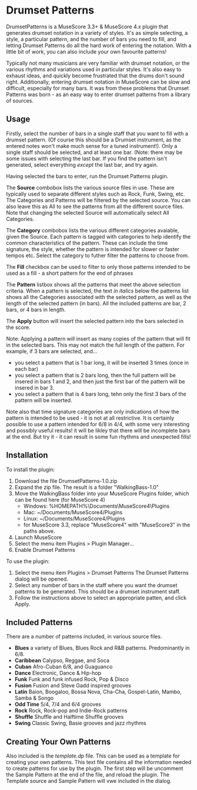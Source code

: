 Drumset Patterns
================
DrumsetPatterns is a MuseScore 3.3+ &amp; MuseScore 4.x plugin that generates drumset notation in a variety of styles. It's as simple selecting, a style, a particular pattern, and the number of bars you need to fill, and letting Drumset Patterns do all the hard work of entering the notation.   With a little bit of work, you can also include your own favourite patterns!

Typically not many musicians are very familiar with drumset notation, or the various rhythms and variations used in particular styles. It's also easy to exhaust ideas, and quickly become frustrated that the drums don't sound right. Additionally, entering drumset notation in MuseScore can be slow and difficult, especially for many bars. 
It was from these problems that Drumset Patterns was born - as an easy way to enter drumset patterns from a library of sources. 

Usage
-----
Firstly, select the number of bars in a single staff that you want to fill with a drumset pattern.  (Of course this should be a Drumset instrument, as the entered notes won't make much sense for a tuned instrument!). Only a single staff should be selected, and at least one bar. (Note: there may be some issues with selecting the last bar. If you find the pattern isn't generated, select everything _except_ the last bar, and try again. 

Having selected the bars to enter, run the Drumset Patterns plugin.

The **Source** combobox lists the various source files in use. These are typically used to separate different styles such as Rock, Funk, Swing, etc. The Categories and Patterns  will be filtered by the selected source. You can also leave this as All to see the patterns from all the different source files.   Note that changing the selected Source will automatically select All Categories. 

The **Category** combobox lists the various different categories avaiable, given the Source.  Each pattern is tagged with categories to help identify the common characteristics of the pattern. These can include the time signature, the style, whether the pattern is intended for slower or faster tempos etc. Select the category to futher filter the patterns to choose from. 

The **Fill** checkbox can be used to filter to only those patterns intended to be used as a fill - a short pattern for the end of phrases 

The **Pattern** listbox shows all the patterns that meet the above selection criteria. When a pattern is selected, the text _in italics_ below the patterns list shows all the Categories associated with the selected pattern, as well as the length of the selected pattern (in bars). All the included patterns are bar, 2 bars, or 4 bars in length. 

The **Apply** button will insert the selected pattern into the bars selected in the score. 

Note: Applying a pattern will insert as many copies of the pattern that will fit in the selected bars.  This may not match the full length of the pattern. For example, if 3 bars are selected, and... 
  - you select a pattern that is 1 bar long, it will be inserted 3 times (once in each bar)
  - you select a pattern that is 2 bars long, then the full pattern will be insered in bars 1 and 2, and then just the first bar of the pattern will be insered in bar 3.
  - you select a pattern that is 4 bars long, tehn only the first 3 bars of the pattern will be inserted.

Note also that time signature categories are only indications of how the pattern is intended to be used - it is not at all restrictive. It is certainly possible to use a pattern intended for 6/8 in 4/4, with some very interesting and possibly useful results! it will be likley that there will be incomplete bars at the end. But try it - it can result in some fun rhythms and unexpected fills!

Installation
-------------
To install the plugin:
1. Download the file DrumsetPatterns-1.0.zip
1. Expand the zip file. The result is a folder "WalkingBass-1.0"
1. Move the WalkingBass folder into your MuseScore Plugins folder, which can be found here (for MuseScore 4)
   * Windows: %HOMEPATH%\Documents\MuseScore4\Plugins
   * Mac: ~/Documents/MuseScore4/Plugins
   * Linux: ~/Documents/MuseScore4/Plugins
   * for MuseScore 3.3, replace "MuseScore4" with "MuseScore3" in the paths above. 
1. Launch MuseScore
1. Select the menu item Plugins > Plugin Manager...
1. Enable Drumset Patterns
   
To use the plugin:
1. Select the menu item Plugins > Drumset Patterns The Drumset Patterns dialog will be opened. 
1. Select any number of bars in the staff where you want the drumset patterns to be generated.  This should be a drumset instrument staff. 
1. Follow the instructions above to select an appropriate patten, and click Apply.

Included Patterns
-----------------
There are a number of patterns included, in various source files. 
* **Blues** a variety of Blues, Blues Rock and R&B patterns. Predominantly in 6/8. 
* **Caribbean** Calypso, Reggae, and Soca
* **Cuban** Afro-Cuban 6/8, and Guaguanco 
* **Dance** Electronic, Dance & Hip-hop
* **Funk** Funk and funk infused Rock, Pop & Disco 
* **Fusion** Fusion and Steve Gadd inspired grooves
* **Latin** Baion, Boogaloo, Bossa Nova, Cha-Cha, Gospel-Latin, Mambo, Samba & Songo
* **Odd Time** 5/4, 7/4 and 6/4 grooves
* **Rock** Rock, Rock-pop and Indie-Rock patterns
* **Shuffle** Shuffle and Halftime Shuffle grooves
* **Swing** Classic Swing, Basie grooves and jazz rhythms

Creating Your Own Patterns
--------------------------
Also included is the _template.dp_ file.  This can be used as a template for creating your own patterns. This text file contains all the information needed to create patterns for use by the plugin. The first step will be uncomment the Sample Pattern at the end of the file, and reload the plugin. The Template source and Sample Pattern will vwe included in the dialog. 
